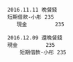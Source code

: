 ```
2016.11.11 晚餐錢
短期借款-小彤 235
   現金         235
```

```
2016.12.09 還晚餐錢
現金         235
    短期借款-小彤 235
```
